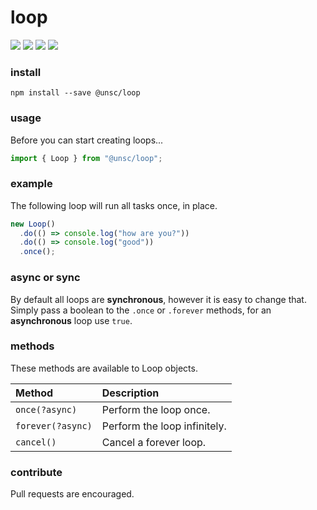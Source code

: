 # loop

![](https://badgen.net/npm/v/@unsc/loop?color=grey)
![](https://badgen.net/npm/dw/@unsc/loop)
![](https://badgen.net/packagephobia/install/@unsc/loop?color=055ff3)
![](https://badgen.net/badge/code%20style/prettier/ff51bc)

### install

`npm install --save @unsc/loop`

### usage

Before you can start creating loops...

```javascript
import { Loop } from "@unsc/loop";
```

### example

The following loop will run all tasks once, in place.

```javascript
new Loop()
  .do(() => console.log("how are you?"))
  .do(() => console.log("good"))
  .once();
```

### async or sync

By default all loops are **synchronous**, however it is easy to change that.  
Simply pass a boolean to the `.once` or `.forever` methods, for an **asynchronous** loop use `true`.

### methods

These methods are available to Loop objects.

| Method            | Description                  |
| :---------------- | :--------------------------- |
| `once(?async)`    | Perform the loop once.       |
| `forever(?async)` | Perform the loop infinitely. |
| `cancel()`        | Cancel a forever loop.       |

### contribute

Pull requests are encouraged.
